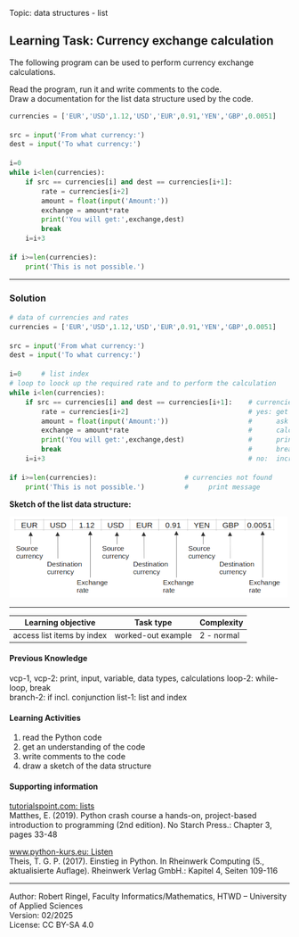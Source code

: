 Topic: data structures - list

## Learning Task: Currency exchange calculation

The following program can be used to perform currency exchange calculations.

Read the program, run it and write comments to the code.  
Draw a documentation for the list data structure used by the code.

``` python
currencies = ['EUR','USD',1.12,'USD','EUR',0.91,'YEN','GBP',0.0051]

src = input('From what currency:')
dest = input('To what currency:')

i=0
while i<len(currencies):
	if src == currencies[i] and dest == currencies[i+1]:
		rate = currencies[i+2]
		amount = float(input('Amount:'))
		exchange = amount*rate
		print('You will get:',exchange,dest)
		break
	i=i+3

if i>=len(currencies):
	print('This is not possible.')
```

---------------------------------------

### Solution

``` python
# data of currencies and rates
currencies = ['EUR','USD',1.12,'USD','EUR',0.91,'YEN','GBP',0.0051]

src = input('From what currency:')
dest = input('To what currency:')

i=0     # list index
# loop to loock up the required rate and to perform the calculation
while i<len(currencies):
	if src == currencies[i] and dest == currencies[i+1]:    # currencies found?
		rate = currencies[i+2]                              # yes: get rate
		amount = float(input('Amount:'))                    #      ask for amount
		exchange = amount*rate                              #      calc. exchange
		print('You will get:',exchange,dest)                #      print result
		break                                               #      break loop
	i=i+3                                                   # no:  increment index

if i>=len(currencies):                      # currencies not found
	print('This is not possible.')          #     print message
```

**Sketch of the list data structure:**

![](CurrencyExchangeCalculator.png)

---------------------------------------

| **Learning objective**                         | **Task type**   | **Complexity** |
| ---------------------------------------------- | --------------- | -------------- |
| access list items by index                     | worked-out example | 2 - normal     |  

#### Previous Knowledge

vcp-1, vcp-2: print, input, variable, data types, calculations
loop-2: while-loop, break  
branch-2: if incl. conjunction
list-1: list and index

#### Learning Activities

1) read the Python code
2) get an understanding of the code
3) write comments to the code
4) draw a sketch of the data structure

#### Supporting information

[tutorialspoint.com: lists](https://www.tutorialspoint.com/python/python_lists.htm)  
Matthes, E. (2019). Python crash course a hands-on, project-based introduction to programming (2nd edition). No Starch Press.: Chapter 3, pages 33-48  

[www.python-kurs.eu: Listen](https://www.python-kurs.eu/python3_listen.php)  
Theis, T. G. P. (2017). Einstieg in Python. In Rheinwerk Computing (5., aktualisierte Auflage). Rheinwerk Verlag GmbH.: Kapitel 4, Seiten 109-116

---------------------------------------

Author: Robert Ringel, Faculty Informatics/Mathematics, HTWD – University of Applied Sciences  
Version: 02/2025  
License: CC BY-SA 4.0
